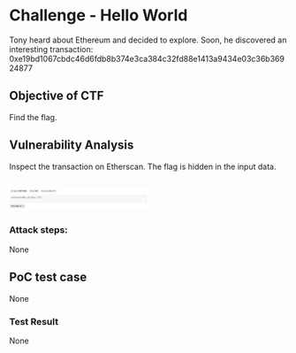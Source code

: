 # Challenge - Hello World

Tony heard about Ethereum and decided to explore. Soon, he discovered an interesting transaction: 0xe19bd1067cbdc46d6fdb8b374e3ca384c32fd88e1413a9434e03c36b36924877

## Objective of CTF

Find the flag.

## Vulnerability Analysis

Inspect the transaction on Etherscan. The flag is hidden in the input data.

## <img src="./images/HelloWorld.png" alt="Etherscan input data block" width="50%" />

### Attack steps:

None

## PoC test case

None

### Test Result

None
